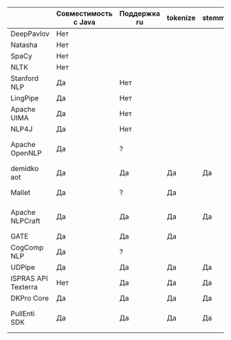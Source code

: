 |                      	| Совместимость с Java 	| Поддержка ru 	| tokenize 	| stemming/lemming 	| pos 	| ner 	| Особенности                    	| Ссылка                                  	|
|----------------------	|----------------------	|--------------	|----------	|------------------	|-----	|-----	|--------------------------------	|-----------------------------------------	|
| DeepPavlov           	| Нет                  	|              	|          	|                  	|     	|     	|                                	| https://deeppavlov.ai/                  	|
| Natasha              	| Нет                  	|              	|          	|                  	|     	|     	|                                	| https://natasha.github.io/              	|
| SpaCy                	| Нет                  	|              	|          	|                  	|     	|     	|                                	| https://spacy.io                        	|
| NLTK                 	| Нет                  	|              	|          	|                  	|     	|     	|                                	|                                         	|
| Stanford NLP         	| Да                   	| Нет          	|          	|                  	|     	|     	|                                	| https://nlp.stanford.edu/               	|
| LingPipe             	| Да                   	| Нет          	|          	|                  	|     	|     	|                                	| https://www.nuget.org/packages/LingPipe 	|
| Apache UIMA          	| Да                   	| Нет          	|          	|                  	|     	|     	|                                	| https://uima.apache.org/                	|
| NLP4J                	| Да                   	| Нет          	|          	|                  	|     	|     	|                                	| https://nlp4j.org/                      	|
| Apache OpenNLP       	| Да                   	| ?            	|          	|                  	|     	|     	| Пока не понятно что с моделями 	| https://opennlp.apache.org/             	|
| demidko aot          	| Да                   	| Да           	| Да       	| Да               	|     	| Нет 	|                                	| https://github.com/demidko/aot          	|
| Mallet               	| Да                   	| ?            	| Да       	|                  	|     	|     	| Требует обучения               	| https://mimno.github.io/Mallet/index    	|
| Apache NLPCraft      	| Да                   	| Да           	| Да       	| Да               	| Да  	| Да  	| Пока не понятно что с моделями 	| https://nlpcraft.apache.org/            	|
| GATE                 	| Да                   	| Да           	| Да       	|                  	|     	|     	|                                	| https://gate.ac.uk/family/embedded.html 	|
| CogComp NLP          	| Да                   	| ?            	|          	|                  	|     	| Да  	|                                	|                                         	|
| UDPipe               	| Да                   	| Да           	| Да       	| Да               	|     	|     	|                                	| https://ufal.mff.cuni.cz/udpipe         	|
| ISPRAS API Texterra  	| Нет                  	| Да           	| Да       	| Да               	| Да  	| Да  	| Внешний сервис                 	| https://api.ispras.ru/texterra/         	|
| DKPro Core           	| Да                   	| Да           	| Да       	| Да               	| Да  	| Да  	|                                	| https://dkpro.github.io/dkpro-core      	|
| PullEnti SDK         	| Да                   	| Да           	| Да       	| Да               	| Да  	| Да  	| Удобная работа с адресами      	| https://pullenti.ru/Document            	|
